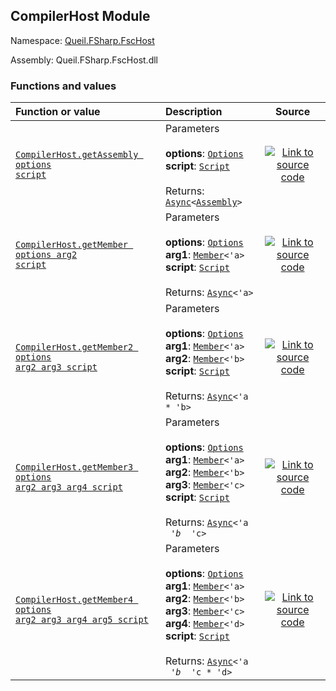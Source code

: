 ## CompilerHost Module

Namespace: [Queil.FSharp.FscHost](http://localhost:8089/fsc-host/reference/queil-fsharp-fschost)

Assembly: Queil.FSharp.FscHost.dll



### Functions and values

Function or value | Description | Source
:--- | :--- | :---:
[<code><span>CompilerHost.getAssembly&#32;<span>options&#32;script</span></span></code>](#getAssembly) | Parameters<br /><br />**options**: <code><a href="http://localhost:8089/fsc-host/reference/queil-fsharp-fschost-options">Options</a></code><br />**script**: <code><a href="http://localhost:8089/fsc-host/reference/queil-fsharp-fschost-script">Script</a></code><br /><br />Returns: <code><span><a href="https://fsharp.github.io/fsharp-core-docs/reference/fsharp-control-fsharpasync-1">Async</a>&lt;<a href="https://docs.microsoft.com/dotnet/api/system.reflection.assembly">Assembly</a>&gt;</span></code><br /> | [![Link to source code](http://localhost:8089/fsc-host/content/img/github.png)](https://github.com/queil/fsc-host/tree/main/src/Queil.FSharp.FscHost/FscHost.fs#L181-181)
[<code><span>CompilerHost.getMember&#32;<span>options&#32;arg2&#32;script</span></span></code>](#getMember) | Parameters<br /><br />**options**: <code><a href="http://localhost:8089/fsc-host/reference/queil-fsharp-fschost-options">Options</a></code><br />**arg1**: <code><span><a href="http://localhost:8089/fsc-host/reference/queil-fsharp-fschost-member-1">Member</a>&lt;'a&gt;</span></code><br />**script**: <code><a href="http://localhost:8089/fsc-host/reference/queil-fsharp-fschost-script">Script</a></code><br /><br />Returns: <code><span><a href="https://fsharp.github.io/fsharp-core-docs/reference/fsharp-control-fsharpasync-1">Async</a>&lt;'a&gt;</span></code><br /> | [![Link to source code](http://localhost:8089/fsc-host/content/img/github.png)](https://github.com/queil/fsc-host/tree/main/src/Queil.FSharp.FscHost/FscHost.fs#L191-191)
[<code><span>CompilerHost.getMember2&#32;<span>options&#32;arg2&#32;arg3&#32;script</span></span></code>](#getMember2) | Parameters<br /><br />**options**: <code><a href="http://localhost:8089/fsc-host/reference/queil-fsharp-fschost-options">Options</a></code><br />**arg1**: <code><span><a href="http://localhost:8089/fsc-host/reference/queil-fsharp-fschost-member-1">Member</a>&lt;'a&gt;</span></code><br />**arg2**: <code><span><a href="http://localhost:8089/fsc-host/reference/queil-fsharp-fschost-member-1">Member</a>&lt;'b&gt;</span></code><br />**script**: <code><a href="http://localhost:8089/fsc-host/reference/queil-fsharp-fschost-script">Script</a></code><br /><br />Returns: <code><span><a href="https://fsharp.github.io/fsharp-core-docs/reference/fsharp-control-fsharpasync-1">Async</a>&lt;<span>'a&#32;*&#32;'b</span>&gt;</span></code><br /> | [![Link to source code](http://localhost:8089/fsc-host/content/img/github.png)](https://github.com/queil/fsc-host/tree/main/src/Queil.FSharp.FscHost/FscHost.fs#L197-197)
[<code><span>CompilerHost.getMember3&#32;<span>options&#32;arg2&#32;arg3&#32;arg4&#32;script</span></span></code>](#getMember3) | Parameters<br /><br />**options**: <code><a href="http://localhost:8089/fsc-host/reference/queil-fsharp-fschost-options">Options</a></code><br />**arg1**: <code><span><a href="http://localhost:8089/fsc-host/reference/queil-fsharp-fschost-member-1">Member</a>&lt;'a&gt;</span></code><br />**arg2**: <code><span><a href="http://localhost:8089/fsc-host/reference/queil-fsharp-fschost-member-1">Member</a>&lt;'b&gt;</span></code><br />**arg3**: <code><span><a href="http://localhost:8089/fsc-host/reference/queil-fsharp-fschost-member-1">Member</a>&lt;'c&gt;</span></code><br />**script**: <code><a href="http://localhost:8089/fsc-host/reference/queil-fsharp-fschost-script">Script</a></code><br /><br />Returns: <code><span><a href="https://fsharp.github.io/fsharp-core-docs/reference/fsharp-control-fsharpasync-1">Async</a>&lt;<span>'a&#32;*&#32;'b&#32;*&#32;'c</span>&gt;</span></code><br /> | [![Link to source code](http://localhost:8089/fsc-host/content/img/github.png)](https://github.com/queil/fsc-host/tree/main/src/Queil.FSharp.FscHost/FscHost.fs#L205-205)
[<code><span>CompilerHost.getMember4&#32;<span>options&#32;arg2&#32;arg3&#32;arg4&#32;arg5&#32;script</span></span></code>](#getMember4) | Parameters<br /><br />**options**: <code><a href="http://localhost:8089/fsc-host/reference/queil-fsharp-fschost-options">Options</a></code><br />**arg1**: <code><span><a href="http://localhost:8089/fsc-host/reference/queil-fsharp-fschost-member-1">Member</a>&lt;'a&gt;</span></code><br />**arg2**: <code><span><a href="http://localhost:8089/fsc-host/reference/queil-fsharp-fschost-member-1">Member</a>&lt;'b&gt;</span></code><br />**arg3**: <code><span><a href="http://localhost:8089/fsc-host/reference/queil-fsharp-fschost-member-1">Member</a>&lt;'c&gt;</span></code><br />**arg4**: <code><span><a href="http://localhost:8089/fsc-host/reference/queil-fsharp-fschost-member-1">Member</a>&lt;'d&gt;</span></code><br />**script**: <code><a href="http://localhost:8089/fsc-host/reference/queil-fsharp-fschost-script">Script</a></code><br /><br />Returns: <code><span><a href="https://fsharp.github.io/fsharp-core-docs/reference/fsharp-control-fsharpasync-1">Async</a>&lt;<span>'a&#32;*&#32;'b&#32;*&#32;'c&#32;*&#32;'d</span>&gt;</span></code><br /> | [![Link to source code](http://localhost:8089/fsc-host/content/img/github.png)](https://github.com/queil/fsc-host/tree/main/src/Queil.FSharp.FscHost/FscHost.fs#L214-214)



